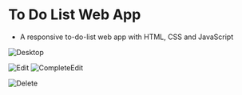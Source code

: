 # To Do List Web App
- A responsive to-do-list web app with HTML, CSS and JavaScript

![Desktop](https://github.com/wish-eq/to-do-list-exercise/assets/97574512/d2cc33b8-bcbc-4203-9db2-00d6b9a0ce0b)

![Edit](https://github.com/wish-eq/to-do-list-exercise/assets/97574512/66db56a7-2ca6-4144-8d6b-fb1aec3c2afb)
![CompleteEdit](https://github.com/wish-eq/to-do-list-exercise/assets/97574512/ff883b9d-8592-4fed-bb45-d9f2ef36148b)

![Delete](https://github.com/wish-eq/to-do-list-exercise/assets/97574512/8ac98107-36c5-4e0b-93fa-5ab66133d070)
